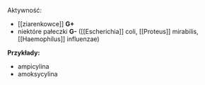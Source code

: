 Aktywność:
- [[ziarenkowce]] **G+**
- niektóre pałeczki **G-** ([[Escherichia]] coli, [[Proteus]] mirabilis, [[Haemophilus]] influenzae)

**Przykłady:**
- ampicylina
- amoksycylina